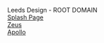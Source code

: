 Leeds Design - ROOT DOMAIN
<br>
<a href="https://start.leedslab.uk">Splash Page</a>
<br>
<a href="https://ap-auth.leedslab.uk/#/login">Zeus</a>
<br>
<a href="https://zeus-auth.leedslab.uk/#/login">Apollo</a>

